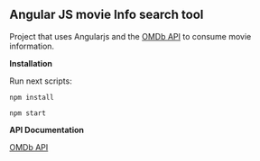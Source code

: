 
## Angular JS movie Info search tool ##

Project that uses Angularjs and the 
[OMDb API](http://www.omdbapi.com/) to consume movie information.

**Installation** 

Run next scripts:

    npm install

    npm start
    
**API Documentation**

[OMDb API](http://www.omdbapi.com/)
